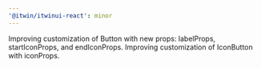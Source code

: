 ```yaml
---
'@itwin/itwinui-react': minor
---
```


Improving customization of Button with new props: labelProps, startIconProps, and endIconProps.
Improving customization of IconButton with iconProps.
